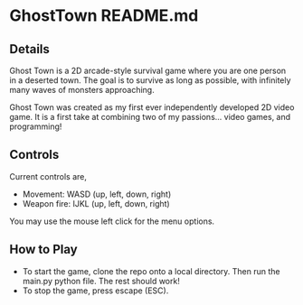 GhostTown README.md
===================

Details
-------
Ghost Town is a 2D arcade-style survival game where you are one person in a deserted town. 
The goal is to survive as long as possible, with infinitely many waves of monsters approaching.

Ghost Town was created as my first ever independently developed 2D video game. 
It is a first take at combining two of my passions... video games, and programming!

Controls
--------
Current controls are,
* Movement: WASD (up, left, down, right)
* Weapon fire: IJKL (up, left, down, right)

You may use the mouse left click for the menu options.

How to Play
-----------
* To start the game, clone the repo onto a local directory. Then run the main.py python file. The rest should work!
* To stop the game, press escape (ESC).
